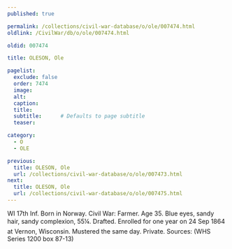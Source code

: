 ```yaml
---
published: true

permalink: /collections/civil-war-database/o/ole/007474.html
oldlink: /CivilWar/db/o/ole/007474.html

oldid: 007474

title: OLESON, Ole

pagelist:
  exclude: false
  order: 7474
  image: 
  alt:
  caption:
  title:
  subtitle:      # Defaults to page subtitle
  teaser:

category: 
  - O 
  - OLE

previous:
  title: OLESON, Ole
  url: /collections/civil-war-database/o/ole/007473.html  
next:
  title: OLESON, Ole
  url: /collections/civil-war-database/o/ole/007475.html   
---
```

WI 17th Inf. Born in Norway. Civil War: Farmer. Age 35. Blue eyes, sandy hair, sandy complexion, 5&#146;5&frac14;&#148;. Drafted. Enrolled for one year on 24 Sep 1864 at Vernon, Wisconsin. Mustered the same day. Private. Sources: (WHS Series 1200 box 87-13)